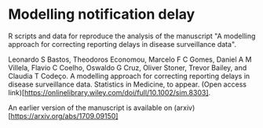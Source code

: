 # Modelling notification delay

R scripts and data for reproduce the analysis of the manuscript "A modelling approach for correcting reporting delays in disease surveillance data".

Leonardo S Bastos, Theodoros Economou, Marcelo F C Gomes, Daniel A M Villela, Flavio C Coelho, Oswaldo G Cruz, Oliver Stoner, Trevor Bailey, and Claudia T Codeço. A modelling approach for correcting reporting delays in disease surveillance data. Statistics in Medicine, to appear. (Open access link)[https://onlinelibrary.wiley.com/doi/full/10.1002/sim.8303].

An earlier version of the manuscript is available on (arxiv)[https://arxiv.org/abs/1709.09150]


